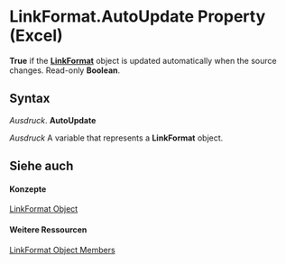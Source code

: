 
# LinkFormat.AutoUpdate Property (Excel)

 **True** if the **[LinkFormat](3d8085bf-c113-7cbe-871b-01f3b6017824.md)** object is updated automatically when the source changes. Read-only **Boolean**.


## Syntax

 _Ausdruck_. **AutoUpdate**

 _Ausdruck_ A variable that represents a **LinkFormat** object.


## Siehe auch


#### Konzepte


[LinkFormat Object](3d8085bf-c113-7cbe-871b-01f3b6017824.md)
#### Weitere Ressourcen


[LinkFormat Object Members](http://msdn.microsoft.com/library/c4d1328e-0bcb-5674-5569-67fcd50bccb0%28Office.15%29.aspx)